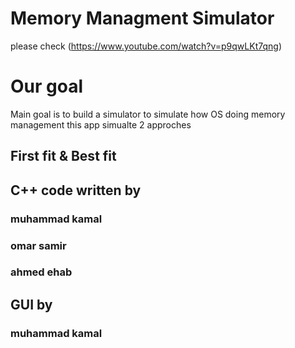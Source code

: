 # Memory Managment Simulator
please check
(https://www.youtube.com/watch?v=p9qwLKt7qng)

# Our goal 
Main goal is to build a simulator to simulate how OS doing memory management 
this app simualte 2 approches 
## First fit & Best fit 
## C++ code written by 
### muhammad kamal
### omar samir
### ahmed ehab
## GUI by 
### muhammad kamal
